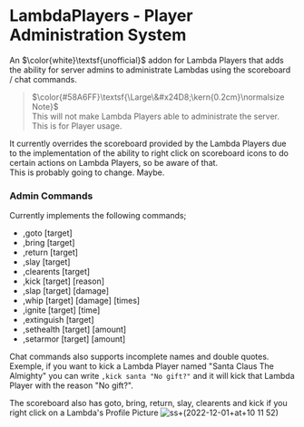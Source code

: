 # LambdaPlayers - Player Administration System

An $\color{white}\textsf{unofficial}$ addon for Lambda Players that adds the ability for server admins to administrate Lambdas using the scoreboard / chat commands.

> $\color{#58A6FF}\textsf{\Large\&#x24D8;\kern{0.2cm}\normalsize Note}$ <br>
> This will not make Lambda Players able to administrate the server. This is for Player usage.

It currently overrides the scoreboard provided by the Lambda Players due to the implementation of the ability to right click on scoreboard icons to do certain actions on Lambda Players, so be aware of that.<br>
This is probably going to change. Maybe.

### Admin Commands
Currently implements the following commands;
- ,goto [target]
- ,bring [target]
- ,return [target]
- ,slay [target]
- ,clearents [target]
- ,kick [target] [reason]
- ,slap [target] [damage]
- ,whip [target] [damage] [times]
- ,ignite [target] [time]
- ,extinguish [target]
- ,sethealth [target] [amount]
- ,setarmor [target] [amount]

Chat commands also supports incomplete names and double quotes.<br>
Exemple, if you want to kick a Lambda Player named "Santa Claus The Almighty" you can write `,kick santa "No gift?"` and it will kick that Lambda Player with the reason "No gift?".

The scoreboard also has goto, bring, return, slay, clearents and kick if you right click on a Lambda's Profile Picture
![ss+(2022-12-01+at+10 11 52)](https://user-images.githubusercontent.com/9823203/205160170-fc5c83d2-7bcb-4135-b7de-fe67dc5ba4ec.png)
